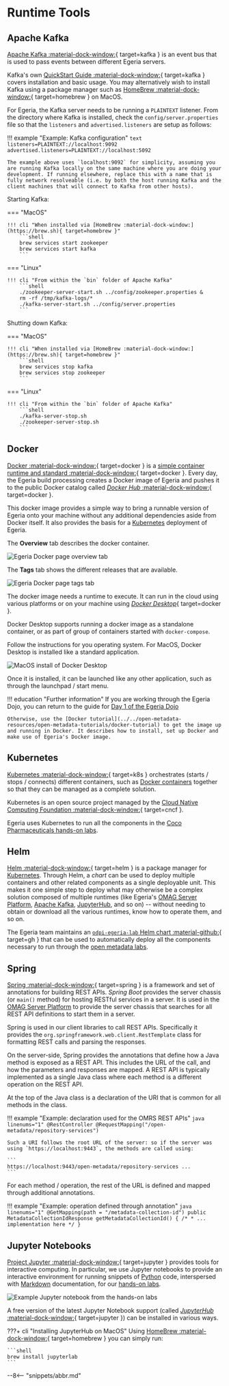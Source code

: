 <!-- SPDX-License-Identifier: CC-BY-4.0 -->
<!-- Copyright Contributors to the Egeria project 2020. -->

# Runtime Tools

## Apache Kafka

[Apache Kafka :material-dock-window:](https://kafka.apache.org){ target=kafka } is an event bus that is used to pass events between different Egeria servers.

Kafka's own [QuickStart Guide :material-dock-window:](https://kafka.apache.org/quickstart){ target=kafka } covers installation and basic usage. You may alternatively wish to install Kafka using a package manager such as [HomeBrew :material-dock-window:](https://brew.sh){ target=homebrew } on MacOS.

For Egeria, the Kafka server needs to be running a `PLAINTEXT` listener. From the directory where Kafka is installed, check the `config/server.properties` file so that the `listeners` and `advertised.listeners` are setup as follows:

!!! example "Example: Kafka configuration"
    ```text
    listeners=PLAINTEXT://localhost:9092
    advertised.listeners=PLAINTEXT://localhost:5092
    ```

    The example above uses `localhost:9092` for simplicity, assuming you are running Kafka locally on the same machine where you are doing your development. If running elsewhere, replace this with a name that is fully network resolveable (i.e. by both the host running Kafka and the client machines that will connect to Kafka from other hosts).

Starting Kafka:

=== "MacOS"

    !!! cli "When installed via [HomeBrew :material-dock-window:](https://brew.sh){ target=homebrew }"
        ```shell
        brew services start zookeeper
        brew services start kafka
        ```

=== "Linux"

    !!! cli "From within the `bin` folder of Apache Kafka"
        ```shell
        ./zookeeper-server-start.sh ../config/zookeeper.properties &
        rm -rf /tmp/kafka-logs/*
        ./kafka-server-start.sh ../config/server.properties
        ```

Shutting down Kafka:

=== "MacOS"

    !!! cli "When installed via [HomeBrew :material-dock-window:](https://brew.sh){ target=homebrew }"
        ```shell
        brew services stop kafka
        brew services stop zookeeper
        ```

=== "Linux"

    !!! cli "From within the `bin` folder of Apache Kafka"
        ```shell
        ./kafka-server-stop.sh
        ./zookeeper-server-stop.sh
        ```

## Docker

[Docker :material-dock-window:](https://www.docker.com){ target=docker } is a [simple container runtime and standard :material-dock-window:](https://www.docker.com/why-docker){ target=docker }. Every day, the Egeria build processing creates a Docker image of Egeria and pushes it to the public Docker catalog called [*Docker Hub* :material-dock-window:](https://hub.docker.com/r/odpi/egeria){ target=docker }.

This docker image provides a simple way to bring a runnable version of Egeria onto your machine without any additional dependencies aside from Docker itself. It also provides the basis for a [Kubernetes](#kubernetes) deployment of Egeria.

The **Overview** tab describes the docker container.

![Egeria Docker page overview tab](../../education/tutorials/docker-tutorial/egeria-docker-page-overview.png)

The **Tags** tab shows the different releases that are available.

![Egeria Docker page tags tab](../../education/tutorials/docker-tutorial/egeria-docker-page-tags.png)

The docker image needs a runtime to execute. It can run in the cloud using various platforms or on your machine using [*Docker Desktop*](https://www.docker.com/products/docker-desktop){ target=docker }.

Docker Desktop supports running a docker image as a standalone container, or as part of group of containers started with `docker-compose`.

Follow the instructions for you operating system. For MacOS, Docker Desktop is installed like a standard application.

![MacOS install of Docker Desktop](../../education/tutorials/docker-tutorial/docker-desktop-install.png)

Once it is installed, it can be launched like any other application, such as through the launchpad / start menu.

!!! education "Further information"
    If you are working through the Egeria Dojo, you can return to the guide for [Day 1 of the Egeria Dojo](/egeria-docs/getting-started/dojo/1/egeria-dojo-day-1-3-1-1-platform-set-up-prerequisites)

    Otherwise, use the [Docker tutorial](../../open-metadata-resources/open-metadata-tutorials/docker-tutorial) to get the image up and running in Docker. It describes how to install, set up Docker and make use of Egeria's Docker image.

## Kubernetes

[Kubernetes :material-dock-window:](https://kubernetes.io/){ target=k8s } orchestrates (starts / stops / connects) different containers, such as [Docker containers](#docker) together so that they can be managed as a complete solution.

Kubernetes is an open source project managed by the [Cloud Native Computing Foundation :material-dock-window:](https://www.cncf.io/){ target=cncf }.

Egeria uses Kubernetes to run all the components in the [Coco Pharmaceuticals hands-on labs](/egeria-docs/education/open-metadata-labs/overview).

## Helm

[Helm :material-dock-window:](https://helm.sh){ target=helm } is a package manager for [Kubernetes](#kubernetes). Through Helm, a *chart* can be used to deploy multiple containers and other related components as a single deployable unit. This makes it one simple step to deploy what may otherwise be a complex solution composed of multiple runtimes (like Egeria's [OMAG Server Platform](/egeria-docs/concepts/omag-server-platform), [Apache Kafka](#apache-kafka), [JupyterHub](#jupyter-notebooks), and so on) -- without needing to obtain or download all the various runtimes, know how to operate them, and so on.

The Egeria team maintains an [`odpi-egeria-lab` Helm chart :material-github:](https://github.com/odpi/egeria-charts){ target=gh } that can be used to automatically deploy all the components necessary to run through the [open metadata labs](/egeria-docs/education/open-metadata-labs/overview).

## Spring

[Spring :material-dock-window:](https://spring.io/){ target=spring } is a framework and set of annotations for building REST APIs. *Spring Boot* provides the server chassis (or `main()` method) for hosting RESTful services in a server. It is used in the [OMAG Server Platform](/egeria-docs/concepts/omag-server-platform) to provide the server chassis that searches for all REST API definitions to start them in a server.

Spring is used in our client libraries to call REST APIs. Specifically it provides the `org.springframework.web.client.RestTemplate` class for formatting REST calls and parsing the responses.

On the server-side, Spring provides the annotations that define how a Java method is exposed as a REST API. This includes the URL of the call, and how the parameters and responses are mapped. A REST API is typically implemented as a single Java class where each method is a different operation on the REST API.

At the top of the Java class is a declaration of the URI that is common for all methods in the class.

!!! example "Example: declaration used for the OMRS REST APIs"
    ```java linenums="1"
    @RestController
    @RequestMapping("/open-metadata/repository-services")
    ```

    Such a URI follows the root URL of the server: so if the server was using `https://localhost:9443`, the methods are called using:

    ```
    https://localhost:9443/open-metadata/repository-services ...
    ```

For each method / operation, the rest of the URL is defined and mapped through additional annotations.

!!! example "Example: operation defined through annotation"
    ```java linenums="1"
    @GetMapping(path = "/metadata-collection-id")
    public MetadataCollectionIdResponse getMetadataCollectionId()
    {
       /*
        * ... implementation here
        */
    }
    ```

## Jupyter Notebooks

[Project Jupyter :material-dock-window:](https://jupyter.org){ target=jupyter } provides tools for interactive computing. In particular, we use Jupyter notebooks to provide an interactive environment for running snippets of [Python](/egeria-docs/guides/developer/languages/#python) code, interspersed with [Markdown](/egeria-docs/guides/developer/languages/#markdown) documentation, for our [hands-on labs](/egeria-docs/education/open-metadata-labs).

![Example Jupyter notebook from the hands-on labs](../../education/tutorials/jupyter-tutorial/jupyter-notebook-browser-window.png)

A free version of the latest Jupyter Notebook support (called [*JupyterHub* :material-dock-window:](https://jupyter.org/hub){ target=jupyter }) can be installed in various ways.

???+ cli "Installing JupyterHub on MacOS"
    Using [HomeBrew :material-dock-window:](https://brew.sh){ target=homebrew } you can simply run:

    ```shell
    brew install jupyterlab
    ```

--8<-- "snippets/abbr.md"

